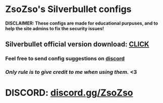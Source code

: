 # ZsoZso's Silverbullet configs
**DISCLAIMER: These configs are made for educational purpuses, and to help the site admins to fix the security issues!**  
## Silverbullet official version download: [CLICK](https://github.com/mohamm4dx/SilverBullet/releases/download/1.1.2/SilverBullet.v1.1.2.rar)  
### Feel free to send config suggestions on [discord](https://discord.gg/ZsoZso)
### ***Only rule is to give credit to me when using them.*** <3
# DISCORD: [discord.gg/ZsoZso](https://discord.gg/ZsoZso)
